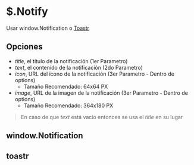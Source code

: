 # $.Notify

Usar window.Notification o [Toastr](https://github.com/CodeSeven/toastr)

## Opciones

- *title*, el título de la notificación (1er Parametro)
- *text*, el contenido de la notificación (2do Parametro)
- *icon*, URL del ícono de la notificación (3er Parametro - Dentro de options)
  - Tamaño Recomendado: 64x64 PX
- *image*, URL de la imagen de la notificación (3er Parametro - Dentro de options)
  - Tamaño Recomendado: 364x180 PX

> En caso de que *text* está vacío entonces se usa el *title* en su lugar

## window.Notification

## toastr
